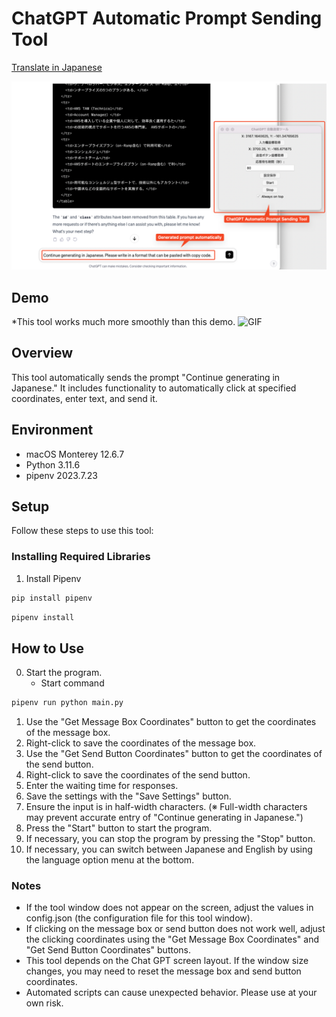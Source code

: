 # ChatGPT Automatic Prompt Sending Tool

[Translate in Japanese](./README.md)

![App Image](./images/ApplicationImage_EN.png)

## Demo

\*This tool works much more smoothly than this demo.
![GIF](./demo.gif)

## Overview

This tool automatically sends the prompt "Continue generating in Japanese." It includes functionality to automatically click at specified coordinates, enter text, and send it.

## Environment

- macOS Monterey 12.6.7
- Python 3.11.6
- pipenv 2023.7.23

## Setup

Follow these steps to use this tool:

### Installing Required Libraries

1. Install Pipenv

```bash
pip install pipenv
```

```bash
pipenv install
```

## How to Use

0. Start the program.
   - Start command

```bash
pipenv run python main.py
```

1. Use the "Get Message Box Coordinates" button to get the coordinates of the message box.
1. Right-click to save the coordinates of the message box.
1. Use the "Get Send Button Coordinates" button to get the coordinates of the send button.
1. Right-click to save the coordinates of the send button.
1. Enter the waiting time for responses.
1. Save the settings with the "Save Settings" button.
1. Ensure the input is in half-width characters. (※ Full-width characters may prevent accurate entry of "Continue generating in Japanese.")
1. Press the "Start" button to start the program.
1. If necessary, you can stop the program by pressing the "Stop" button.
1. If necessary, you can switch between Japanese and English by using the language option menu at the bottom.

### Notes

- If the tool window does not appear on the screen, adjust the values in config.json (the configuration file for this tool window).
- If clicking on the message box or send button does not work well, adjust the clicking coordinates using the "Get Message Box Coordinates" and "Get Send Button Coordinates" buttons.
- This tool depends on the Chat GPT screen layout. If the window size changes, you may need to reset the message box and send button coordinates.
- Automated scripts can cause unexpected behavior. Please use at your own risk.
